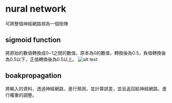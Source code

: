 # nural network
可將整個神經網路視為一個矩陣
## sigmoid function
將原始的數值轉換成0~1之間的數值，原本為0的數值，轉換後為0.5，負值轉換後為0.5以下，正值轉換後為0.5以上。
![alt text]({0999BA9F-ABD6-4051-A946-50780BB1C770}.png)
## boakpropagation
將輸入的資料，透過神經網路，進行預測，並計算誤差，並且返回給神經網路，進行權重的調整。
